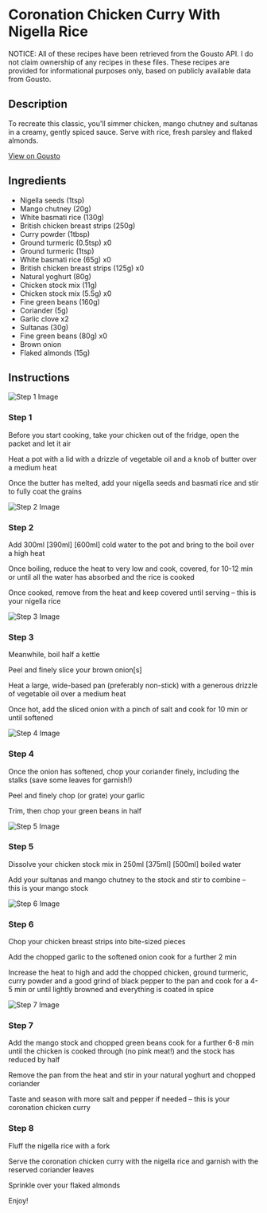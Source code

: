 # Coronation Chicken Curry With Nigella Rice

NOTICE: All of these recipes have been retrieved from the Gousto API. I do not claim ownership of any recipes in these files. These recipes are provided for informational purposes only, based on publicly available data from Gousto.

## Description

To recreate this classic, you'll simmer chicken, mango chutney and sultanas in a creamy, gently spiced sauce. Serve with rice, fresh parsley and flaked almonds. 

[View on Gousto](https://www.gousto.co.uk/recipes/cookbook/coronation-chicken-curry-with-nigella-rice)

## Ingredients

- Nigella seeds (1tsp)
- Mango chutney (20g)
- White basmati rice (130g)
- British chicken breast strips (250g)
- Curry powder (1tbsp)
- Ground turmeric (0.5tsp) x0
- Ground turmeric (1tsp)
- White basmati rice (65g) x0
- British chicken breast strips (125g) x0
- Natural yoghurt (80g)
- Chicken stock mix (11g)
- Chicken stock mix (5.5g) x0
- Fine green beans (160g)
- Coriander (5g)
- Garlic clove x2
- Sultanas (30g)
- Fine green beans (80g) x0
- Brown onion
- Flaked almonds (15g)

## Instructions

![Step 1 Image](https://production-media.gousto.co.uk/cms/recipe-step-image/663.-step-1-x200.jpg)

### Step 1

Before you start cooking, take your chicken out of the fridge, open the packet and let it air

Heat a pot with a lid with a drizzle of vegetable oil and a knob of butter over a medium heat

Once the butter has melted, add your nigella seeds and basmati rice and stir to fully coat the grains

![Step 2 Image](https://production-media.gousto.co.uk/cms/recipe-step-image/663.-step-2-x200.jpg)

### Step 2

Add 300ml <span class="text-purple">[390ml]</span> <span class="text-danger">[600ml]</span> cold water to the pot and bring to the boil over a high heat

Once boiling, reduce the heat to very low and cook, covered, for 10-12 min or until all the water has absorbed and the rice is cooked

Once cooked, remove from the heat and keep covered until serving – this is your nigella rice

![Step 3 Image](https://production-media.gousto.co.uk/cms/recipe-step-image/663.-step-3-x200.jpg)

### Step 3

Meanwhile, boil half a kettle

Peel and finely slice your brown onion[s]

Heat a large, wide-based pan (preferably non-stick) with a generous drizzle of vegetable oil over a medium heat

Once hot, add the sliced onion with a pinch of salt and cook for 10 min or until softened

![Step 4 Image](https://production-media.gousto.co.uk/cms/recipe-step-image/step-4-1624351301264-x200.jpg)

### Step 4

Once the onion has softened, chop your coriander finely, including the stalks (save some leaves for garnish!)

Peel and finely chop (or grate) your garlic

Trim, then chop your green beans in half

![Step 5 Image](https://production-media.gousto.co.uk/cms/recipe-step-image/663.-step-5-x200.jpg)

### Step 5

Dissolve your chicken stock mix in 250ml <span class="text-purple">[375ml]</span> <span class="text-danger">[500ml] </span>boiled water

Add your sultanas and mango chutney to the stock and stir to combine – this is your mango stock

![Step 6 Image](https://production-media.gousto.co.uk/cms/recipe-step-image/step-6-1624351334536-x200.jpg)

### Step 6

Chop your chicken breast strips into bite-sized pieces

Add the chopped garlic to the softened onion cook for a further 2 min

Increase the heat to high and add the chopped chicken, ground turmeric, curry powder and a good grind of black pepper to the pan and cook for a 4-5 min or until lightly browned and everything is coated in spice

![Step 7 Image](https://production-media.gousto.co.uk/cms/recipe-step-image/step-7-1624351338297-x200.jpg)

### Step 7

Add the mango stock and chopped green beans cook for a further 6-8 min until the chicken is cooked through (no pink meat!) and the stock has reduced by half

Remove the pan from the heat and stir in your natural yoghurt and chopped coriander

Taste and season with more salt and pepper if needed – this is your coronation chicken curry

### Step 8

Fluff the nigella rice with a fork

Serve the coronation chicken curry with the nigella rice and garnish with the reserved coriander leaves

Sprinkle over your flaked almonds

Enjoy!

